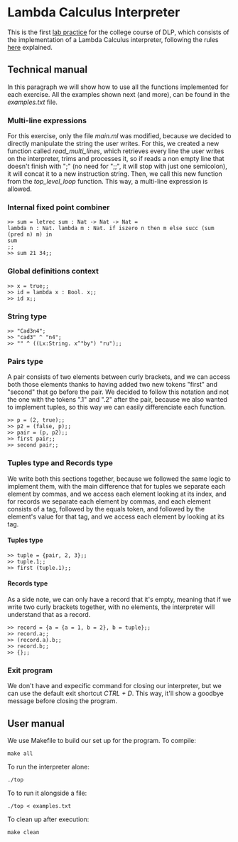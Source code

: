 # Lambda Calculus Interpreter
This is the first [lab practice](P1_DLP_Q7_2022_23.pdf) for the college course of DLP, which consists of the implementation of a Lambda Calculus interpreter, following the rules [here](summary_of_rules.pdf) explained.

## Technical manual
In this paragraph we will show how to use all the functions implemented for each exercise. All the examples shown next (and more), can be found in the _examples.txt_ file.

### Multi-line expressions
For this exercise, only the file _main.ml_ was modified, because we decided to directly manipulate the string the user writes. For this, we created a new function called _read\_multi\_lines_, which retrieves every line the user writes on the interpreter, trims and processes it, so if reads a non empty line that doesn't finish with ";" (no need for ";;", it will stop with just one semicolon), it will concat it to a new instruction string. Then, we call this new function from the _top\_level\_loop_ function. This way, a multi-line expression is allowed.

### Internal fixed point combiner
```
>> sum = letrec sum : Nat -> Nat -> Nat =
lambda n : Nat. lambda m : Nat. if iszero n then m else succ (sum (pred n) m) in
sum
;;
>> sum 21 34;;
```

### Global definitions context
```
>> x = true;;
>> id = lambda x : Bool. x;;
>> id x;;
```

### String type

```
>> "Cad3n4";
>> "cad3" ^ "n4";
>> "" ^ ((Lx:String. x^"by") "ru");;
```

### Pairs type
A pair consists of two elements between curly brackets, and we can access both those elements thanks to having added two new tokens "first" and "second" that go before the pair. We decided to follow this notation and not the one with the tokens ".1" and ".2" after the pair, because we also wanted to implement tuples, so this way we can easily differenciate each function.

```
>> p = (2, true);;
>> p2 = (false, p);;
>> pair = (p, p2);;
>> first pair;;
>> second pair;;
```

### Tuples type and Records type
We write both this sections together, because we followed the same logic to implement them, with the main difference that for tuples we separate each element by commas, and we access each element looking at its index, and for records we separate each element by commas, and each element consists of a tag, followed by the equals token, and followed by the element's value for that tag, and we access each element by looking at its tag.

#### Tuples type

```
>> tuple = {pair, 2, 3};;
>> tuple.1;;
>> first (tuple.1);;
```

#### Records type
As a side note, we can only have a record that it's empty, meaning that if we write two curly brackets together, with no elements, the interpreter will understand that as a record.

```
>> record = {a = {a = 1, b = 2}, b = tuple};;
>> record.a;;
>> (record.a).b;;
>> record.b;;
>> {};;
```

### Exit program
We don't have and expecific command for closing our interpreter, but we can use the default exit shortcut _CTRL + D_. This way, it'll show a goodbye message before closing the program.

## User manual
We use Makefile to build our set up for the program.
To compile:
```
make all
```

To run the interpreter alone:
```
./top
```

To to run it alongside a file:
```
./top < examples.txt
```

To clean up after execution:
```
make clean
```
